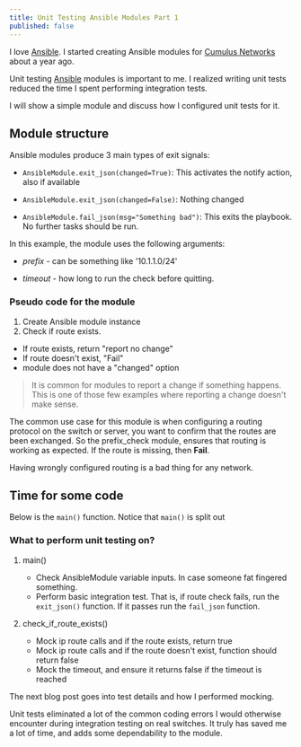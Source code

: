 ```yaml
---
title: Unit Testing Ansible Modules Part 1
published: false
---
```


I love [Ansible](http://ansible.com). I started creating Ansible modules for
[Cumulus
Networks](http://github.com/CumulusNetworks/cumulus-linux-ansible-modules) about a year ago.

Unit testing [Ansible](http://ansible.com) modules is important to me. I
realized writing unit tests reduced the time I spent performing integration
tests.

I will show a simple module and discuss how I configured unit tests for it. 


## Module structure

Ansible modules produce 3 main types of exit signals:

* `AnsibleModule.exit_json(changed=True)`:  This activates the notify action,
also if available

* `AnsibleModule.exit_json(changed=False)`: Nothing changed

* `AnsibleModule.fail_json(msg="Something bad")`:  This exits the playbook. No
further tasks should be run.

In this example, the module uses the following arguments:

* _prefix_ - can be something like '10.1.1.0/24'

* _timeout_ - how long to run the check before quitting.

### Pseudo code for the module
1. Create Ansible module instance
2. Check if route exists.
 - If route exists, return "report no change"
 - If route doesn't exist, "Fail"
 - module does not have a "changed" option

> It is common for modules to report a change if something happens. This is
one of those few examples where reporting a change doesn't make sense.

The common use case for this module is when configuring a routing protocol on
the switch or server, you want to confirm that the routes are been exchanged. So
the prefix_check module, ensures that routing is working as expected. If the
route is missing, then **Fail**.  

Having wrongly configured routing is a bad thing for any network.

## Time for some code

Below is the `main()` function. Notice that `main()` is split out

<script src="https://gist.github.com/skamithi/a8ee451d6faf0e28ad5c.js"></script>

### What to perform unit testing on?
1. main()
	- Check AnsibleModule variable inputs. In case someone fat fingered something. 
	- Perform basic integration test. That is, if route check fails, run the `exit_json()` function. If it passes run the `fail_json` function.

2. check\_if\_route_exists()
	- Mock ip route calls and if the route exists, return true
	- Mock ip route calls and if the route doesn't exist, function should return false
	- Mock the timeout, and ensure it returns false if the timeout is reached

The next blog post goes into test details and how I performed mocking.

Unit tests eliminated a lot of the common coding errors I would otherwise
encounter during integration testing on real switches. It truly has saved me a
lot of time, and adds some dependability to the module.
